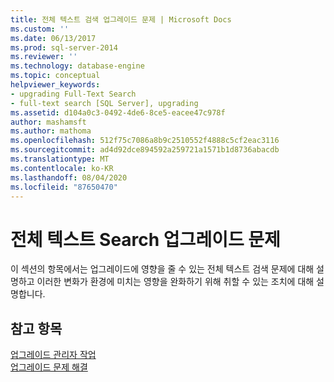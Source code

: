 ```yaml
---
title: 전체 텍스트 검색 업그레이드 문제 | Microsoft Docs
ms.custom: ''
ms.date: 06/13/2017
ms.prod: sql-server-2014
ms.reviewer: ''
ms.technology: database-engine
ms.topic: conceptual
helpviewer_keywords:
- upgrading Full-Text Search
- full-text search [SQL Server], upgrading
ms.assetid: d104a0c3-0492-4de6-8ce5-eacee47c978f
author: mashamsft
ms.author: mathoma
ms.openlocfilehash: 512f75c7086a8b9c2510552f4888c5cf2eac3116
ms.sourcegitcommit: ad4d92dce894592a259721a1571b1d8736abacdb
ms.translationtype: MT
ms.contentlocale: ko-KR
ms.lasthandoff: 08/04/2020
ms.locfileid: "87650470"
---
```

# <a name="full-text-search-upgrade-issues"></a>전체 텍스트 Search 업그레이드 문제
  이 섹션의 항목에서는 업그레이드에 영향을 줄 수 있는 전체 텍스트 검색 문제에 대해 설명하고 이러한 변화가 환경에 미치는 영향을 완화하기 위해 취할 수 있는 조치에 대해 설명합니다.  
  
## <a name="see-also"></a>참고 항목  
 [업그레이드 관리자 작업](../../../2014/sql-server/install/working-with-upgrade-advisor.md)   
 [업그레이드 문제 해결](../../../2014/sql-server/install/resolving-upgrade-issues.md)  
  
  
